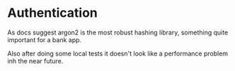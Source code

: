 # Authentication

As docs suggest argon2 is the most robust hashing library, something quite important for a bank app.

Also after doing some local tests it doesn't look like a performance problem inh the near future.
